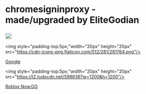 # chromesigninproxy - made/upgraded by EliteGodian

<picture>
  <source media="(prefers-color-scheme: dark)" srcset="https://user-images.githubusercontent.com/25423296/163456776-7f95b81a-f1ed-45f7-b7ab-8fa810d529fa.png">
  <source media="(prefers-color-scheme: light)" srcset="https://user-images.githubusercontent.com/25423296/163456779-a8556205-d0a5-45e2-ac17-42d089e3c3f8.png">
  <img alt="Shows an illustrated sun in light mode and a moon with stars in dark mode." src="https://user-images.githubusercontent.com/25423296/163456779-a8556205-d0a5-45e2-ac17-42d089e3c3f8.png" style="padding-top:5px;"width="20px" height="20px">
</picture>



  <img style="padding-top:5px;"width="20px" height="20px" src="https://cdn-icons-png.flaticon.com/512/281/281764.png"/>

<a target="_self" href="https://www.google.com" > Google </a>
  
  

  <img style="padding-top:5px;"width="20px" height="20px" src="https://t2.tudocdn.net/598636?w=1200&h=1200"/>

<a target="_self" href="https://now.gg/apps/roblox-corporation/5349/roblox.html" > Roblox Now.GG </a>
